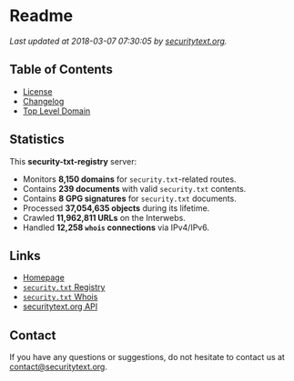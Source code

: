 # Readme

_Last updated at 2018-03-07 07:30:05 by [securitytext.org](https://securitytext.org)._

## Table of Contents

* [License](LICENSE.md)
* [Changelog](CHANGELOG.md)
* [Top Level Domain](TLD.md)

## Statistics

This **security-txt-registry** server:

* Monitors **8,150 domains** for `security.txt`-related routes.
* Contains **239 documents** with valid `security.txt` contents.
* Contains **8 GPG signatures** for `security.txt` documents.
* Processed **37,054,635 objects** during its lifetime.
* Crawled **11,962,811 URLs** on the Interwebs.
* Handled **12,258 `whois` connections** via IPv4/IPv6.

## Links

* [Homepage](https://securitytext.org)
* [`security.txt` Registry](https://registry.securitytext.org)
* [`security.txt` Whois](https://whois.securitytext.org)
* [securitytext.org API](https://registry.securitytext.org)

## Contact

If you have any questions or suggestions, do not hesitate to contact us at contact@securitytext.org.
